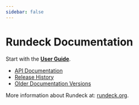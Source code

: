 ```yaml
---
sidebar: false
---
```


# Rundeck Documentation


Start with the **[User Guide](/manual/index.md)**.

* [API Documentation](/api/rundeck-api.md)
* [Release History](/history/)
* [Older Documentation Versions](/manual/old-docs.md)


More information about Rundeck at: [rundeck.org](http://rundeck.org).